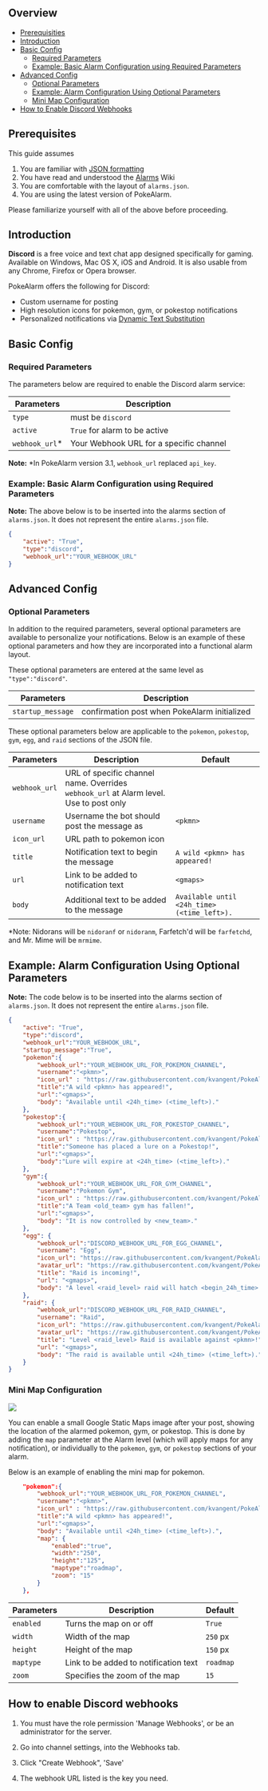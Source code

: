 ## Overview
* [Prerequisities](#prerequisites)
* [Introduction](#introduction)
* [Basic Config](#basic-config)
  * [Required Parameters](#required-parameters)
  * [Example: Basic Alarm Configuration using Required Parameters](#example-basic-alarm-configuration-using-required-parameters)
* [Advanced Config](#advanced-config)
  * [Optional Parameters](#optional-parameters)
  * [Example: Alarm Configuration Using Optional Parameters](#example-alarm-configuration-using-optional-parameters)
  * [Mini Map Configuration](#mini-map-configuration)
* [How to Enable Discord Webhooks](#how-to-enable-discord-webhooks)

## Prerequisites
This guide assumes 

1. You are familiar with [JSON formatting](http://www.w3schools.com/json/default.asp)
2. You have read and understood the [Alarms](https://github.com/kvangent/PokeAlarm/wiki/Alarms) Wiki
3. You are comfortable with the layout of `alarms.json`.
4. You are using the latest version of PokeAlarm.

Please familiarize yourself with all of the above before proceeding.

## Introduction

**Discord** is a free voice and text chat app designed specifically for gaming. Available on Windows, Mac OS X, iOS and Android. It is also usable from any Chrome, Firefox or Opera browser.

PokeAlarm offers the following for Discord:

* Custom username for posting
* High resolution icons for pokemon, gym, or pokestop notifications
* Personalized notifications via [Dynamic Text Substitution](Dynamic-Text-Substitution)



## Basic Config

### Required Parameters
The parameters below are required to enable the Discord alarm service:

| Parameters     | Description                            |
| -------------- |----------------------------------------|
| `type`         | must be `discord`                      |
| `active`       | `True` for alarm to be active          |
| `webhook_url`* | Your Webhook URL for a specific channel|
**Note:** *In PokeAlarm version 3.1, `webhook_url` replaced `api_key`.

### Example: Basic Alarm Configuration using Required Parameters

**Note:** The above below is to be inserted into the alarms section of `alarms.json`. It does not represent the entire `alarms.json` file.

```json
{
	"active": "True",
	"type":"discord",
	"webhook_url":"YOUR_WEBHOOK_URL"
}
```


## Advanced Config

### Optional Parameters
In addition to the required parameters, several optional parameters are available to personalize your notifications.  Below is an example of these optional parameters and how they are incorporated into a functional alarm layout.

These optional parameters are entered at the same level as `"type":"discord"`.

| Parameters         | Description
|--------------------|----------------------------------------------|
| `startup_message`  | confirmation post when PokeAlarm initialized |

These optional parameters below are applicable to the `pokemon`, `pokestop`, `gym`, `egg`, and `raid` sections of the JSON file.

| Parameters       | Description                                       | Default                                       |
| -----------------|---------------------------------------------------|-----------------------------------------------|
| `webhook_url`    | URL of specific channel name.  Overrides `webhook_url` at Alarm level.  Use to post only 
| `username`       | Username the bot should post the message as       | `<pkmn>`                                      | 
| `icon_url`       | URL path to pokemon icon	   					   |												 |
| `title`          | Notification text to begin the message            | `A wild <pkmn> has appeared!`                 |
| `url`            | Link to be added to notification text             | `<gmaps>`                                     |
| `body`           | Additional text to be added to the message        | `Available until <24h_time> (<time_left>).`   | 
*Note: Nidorans will be `nidoranf` or `nidoranm`, Farfetch'd will be `farfetchd`, and Mr. Mime will be `mrmime`.


## Example: Alarm Configuration Using Optional Parameters

**Note:** The code below is to be inserted into the alarms section of `alarms.json`. It does not represent the entire `alarms.json` file.

```json
{
	"active": "True",
	"type":"discord",
	"webhook_url":"YOUR_WEBHOOK_URL",
	"startup_message":"True",
	"pokemon":{
	    "webhook_url":"YOUR_WEBHOOK_URL_FOR_POKEMON_CHANNEL",
		"username":"<pkmn>",
		"icon_url" : "https://raw.githubusercontent.com/kvangent/PokeAlarm/master/icons/<pkmn_id>.png",
		"title":"A wild <pkmn> has appeared!",
		"url":"<gmaps>",
		"body": "Available until <24h_time> (<time_left>)."
	},
	"pokestop":{
	    "webhook_url":"YOUR_WEBHOOK_URL_FOR_POKESTOP_CHANNEL",
		"username":"Pokestop",
		"icon_url" : "https://raw.githubusercontent.com/kvangent/PokeAlarm/master/icons/pokestop.png",
		"title":"Someone has placed a lure on a Pokestop!",
		"url":"<gmaps>",
		"body":"Lure will expire at <24h_time> (<time_left>)."
	},
	"gym":{
	    "webhook_url":"YOUR_WEBHOOK_URL_FOR_GYM_CHANNEL",
		"username":"Pokemon Gym",
		"icon_url" : "https://raw.githubusercontent.com/kvangent/PokeAlarm/master/icons/gym_<team_id>.png",
		"title":"A Team <old_team> gym has fallen!",
		"url":"<gmaps>",
		"body": "It is now controlled by <new_team>."
	},
    "egg": {
        "webhook_url":"DISCORD_WEBHOOK_URL_FOR_EGG_CHANNEL",
        "username": "Egg",
        "icon_url": "https://raw.githubusercontent.com/kvangent/PokeAlarm/master/icons/egg_<raid_level>.png",
        "avatar_url": "https://raw.githubusercontent.com/kvangent/PokeAlarm/master/icons/egg_<raid_level>.png",
        "title": "Raid is incoming!",
        "url": "<gmaps>",
        "body": "A level <raid_level> raid will hatch <begin_24h_time> (<begin_time_left>)."
    },
    "raid": {
        "webhook_url":"DISCORD_WEBHOOK_URL_FOR_RAID_CHANNEL",
        "username": "Raid",
        "icon_url": "https://raw.githubusercontent.com/kvangent/PokeAlarm/master/icons/<pkmn_id>.png",
        "avatar_url": "https://raw.githubusercontent.com/kvangent/PokeAlarm/master/icons/egg_<raid_level>.png",
        "title": "Level <raid_level> Raid is available against <pkmn>!",
        "url": "<gmaps>",
        "body": "The raid is available until <24h_time> (<time_left>)."
    }	
}
```

### Mini Map Configuration
![](images/minimap.png)

You can enable a small Google Static Maps image after your post, showing the location of the alarmed pokemon, gym, or pokestop.  This is done by adding the `map` parameter at the Alarm level (which will apply maps for any notification), or individually to the `pokemon`, `gym`, or `pokestop` sections of your alarm.

Below is an example of enabling the mini map for pokemon.
```json
	"pokemon":{
		"webhook_url":"YOUR_WEBHOOK_URL_FOR_POKEMON_CHANNEL",
		"username":"<pkmn>",
		"icon_url" : "https://raw.githubusercontent.com/kvangent/PokeAlarm/master/icons/<pkmn_id>.png",
		"title":"A wild <pkmn> has appeared!",
		"url":"<gmaps>",
		"body": "Available until <24h_time> (<time_left>).",
		"map": {             
			"enabled":"true", 
			"width":"250",    
			"height":"125",  
			"maptype":"roadmap",
			"zoom": "15"      
		}                      
	},
```

| Parameters     | Description                                       | Default                                       |
| -------------- |---------------------------------------------------|-----------------------------------------------|
| `enabled`      | Turns the map on or off                           | `True`                                        |
| `width`        | Width of the map                                  | `250` px                                      |
| `height`       | Height of the map                                 | `150` px                                      | 
| `maptype`      | Link to be added to notification text             | `roadmap`                                     |
| `zoom`         | Specifies the zoom of the map                     | `15`                                          | 
 
## How to enable Discord webhooks

1. You must have the role permission 'Manage Webhooks', or be an administrator for the server.

2. Go into channel settings, into the Webhooks tab.

3. Click "Create Webhook", 'Save'

4. The webhook URL listed is the key you need.
